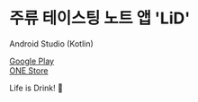 # 주류 테이스팅 노트 앱 'LiD'
  
Android Studio (Kotlin)  
  
[Google Play](https://play.google.com/store/apps/details?id=com.z0o0a.lid)  
[ONE Store](https://m.onestore.co.kr/mobilepoc/apps/appsDetail.omp?prodId=0000766515)  
  
  
Life is Drink! 🪸  
